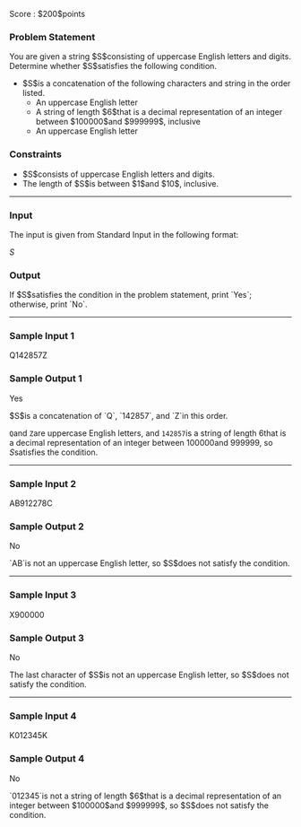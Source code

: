 
<div>

<span>

<span>

<p>
Score : $200$points
</p>

<div>

<section>

### **Problem Statement**

<p>
You are given a string $S$consisting of uppercase English letters and digits. Determine whether $S$satisfies the following condition.
</p>

<ul>

<li>
$S$is a concatenation of the following characters and string in the order listed.
<ul>

<li>
An uppercase English letter
</li>

<li>
A string of length $6$that is a decimal representation of an integer between $100000$and $999999$, inclusive
</li>

<li>
An uppercase English letter
</li>

</ul>

</li>

</ul>

</section>

</div>

<div>

<section>

### **Constraints**

<ul>

<li>
$S$consists of uppercase English letters and digits.
</li>

<li>
The length of $S$is between $1$and $10$, inclusive.
</li>

</ul>

</section>

</div>

---

<div>

<div>

<section>

### **Input**

<p>
The input is given from Standard Input in the following format:
</p>

<div>

$S$
</div>

</section>

</div>

<div>

<section>

### **Output**

<p>
If $S$satisfies the condition in the problem statement, print `Yes`; otherwise, print `No`.
</p>

</section>

</div>

</div>

---

<div>

<section>

### **Sample Input 1**

<div>

Q142857Z

</div>

</section>

</div>

<div>

<section>

### **Sample Output 1**

<div>

Yes

</div>

<p>
$S$is a concatenation of `Q`, `142857`, and `Z`in this order.

`Q`and `Z`are uppercase English letters, and `142857`is a string of length $6$that is a decimal representation of an integer between $100000$and $999999$, so $S$satisfies the condition.
</p>

</section>

</div>

---

<div>

<section>

### **Sample Input 2**

<div>

AB912278C

</div>

</section>

</div>

<div>

<section>

### **Sample Output 2**

<div>

No

</div>

<p>
`AB`is not an uppercase English letter, so $S$does not satisfy the condition.
</p>

</section>

</div>

---

<div>

<section>

### **Sample Input 3**

<div>

X900000

</div>

</section>

</div>

<div>

<section>

### **Sample Output 3**

<div>

No

</div>

<p>
The last character of $S$is not an uppercase English letter, so $S$does not satisfy the condition.
</p>

</section>

</div>

---

<div>

<section>

### **Sample Input 4**

<div>

K012345K

</div>

</section>

</div>

<div>

<section>

### **Sample Output 4**

<div>

No

</div>

<p>
`012345`is not a string of length $6$that is a decimal representation of an integer between $100000$and $999999$, so $S$does not satisfy the condition.
</p>

</section>

</div>

</span>

</span>

</div>
